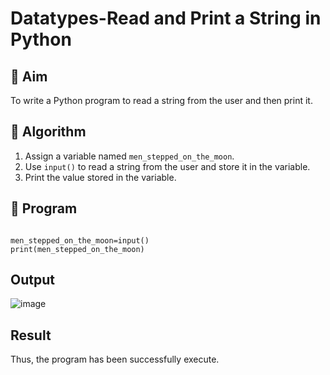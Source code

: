 # Datatypes-Read and Print a String in Python

## 🎯 Aim
To write a Python program to read a string from the user and then print it.

## 🧠 Algorithm
1. Assign a variable named `men_stepped_on_the_moon`.
2. Use `input()` to read a string from the user and store it in the variable.
3. Print the value stored in the variable.

## 🧾 Program
```

men_stepped_on_the_moon=input()  
print(men_stepped_on_the_moon)

```

## Output

![image](https://github.com/user-attachments/assets/cd384e3c-2ca3-40a9-8de9-300d8f50d03d)


## Result
 Thus, the program has been successfully execute. 
